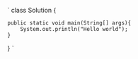 `
class Solution {

    public static void main(String[] args){
        System.out.println("Hello world");
    }
}
`
